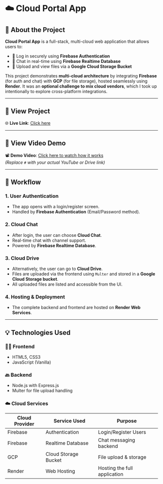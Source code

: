 # ☁️ Cloud Portal App

## 📌 About the Project

**Cloud Portal App** is a full-stack, multi-cloud web application that allows users to:
- 🔐 Log in securely using **Firebase Authentication**
- 💬 Chat in real-time using **Firebase Realtime Database**
- 📁 Upload and view files via a **Google Cloud Storage Bucket**

This project demonstrates **multi-cloud architecture** by integrating **Firebase** (for auth and chat) with **GCP** (for file storage), hosted seamlessly using **Render**. It was an **optional challenge to mix cloud vendors**, which I took up intentionally to explore cross-platform integrations.

---

## 🔗 View Project

🌐 **Live Link**: [Click here](https://cloudportal-q1ot.onrender.com)

---

## 🎥 View Video Demo

📽️ **Demo Video**: [Click here to watch how it works](#)  
*(Replace `#` with your actual YouTube or Drive link)*

---

## 🔄 Workflow

### 1. **User Authentication**
- The app opens with a login/register screen.
- Handled by **Firebase Authentication** (Email/Password method).

### 2. **Cloud Chat**
- After login, the user can choose **Cloud Chat**.
- Real-time chat with channel support.
- Powered by **Firebase Realtime Database**.

### 3. **Cloud Drive**
- Alternatively, the user can go to **Cloud Drive**.
- Files are uploaded via the frontend using `Multer` and stored in a **Google Cloud Storage bucket**.
- All uploaded files are listed and accessible from the UI.

### 4. **Hosting & Deployment**
- The complete backend and frontend are hosted on **Render Web Services**.

---

## 💡 Technologies Used

### 🧑‍💻 Frontend
- HTML5, CSS3
- JavaScript (Vanilla)

### 🔙 Backend
- Node.js with Express.js
- Multer for file upload handling

### ☁️ Cloud Services

| Cloud Provider | Service Used                | Purpose                            |
|----------------|-----------------------------|------------------------------------|
| Firebase        | Authentication              | Login/Register Users               |
| Firebase        | Realtime Database           | Chat messaging backend             |
| GCP             | Cloud Storage Bucket        | File upload & storage              |
| Render          | Web Hosting                 | Hosting the full application       |



